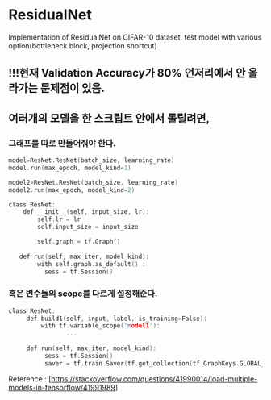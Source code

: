 # ResidualNet
Implementation of ResidualNet on CIFAR-10 dataset. test model with various option(bottleneck block, projection shortcut)

## !!!현재 Validation Accuracy가 80% 언저리에서 안 올라가는 문제점이 있음.

## 여러개의 모델을 한 스크립트 안에서 돌릴려면,

### 그래프를 따로 만들어줘야 한다.
```c
model=ResNet.ResNet(batch_size, learning_rate)
model.run(max_epoch, model_kind=1)

model2=ResNet.ResNet(batch_size, learning_rate)
model2.run(max_epoch, model_kind=2)
```

```c
class ResNet:
    def __init__(self, input_size, lr):
        self.lr = lr
        self.input_size = input_size

        self.graph = tf.Graph()
        
   def run(self, max_iter, model_kind):
        with self.graph.as_default() :
          sess = tf.Session()
```

### 혹은 변수들의 scope를 다르게 설정해준다.
```c
class ResNet:
     def build1(self, input, label, is_training=False):
         with tf.variable_scope('model1'):
                ...
                
     def run(self, max_iter, model_kind):
          sess = tf.Session()
          saver = tf.train.Saver(tf.get_collection(tf.GraphKeys.GLOBAL_VARIABLES), scope='model1')
```
          
Reference : [https://stackoverflow.com/questions/41990014/load-multiple-models-in-tensorflow/41991989]
